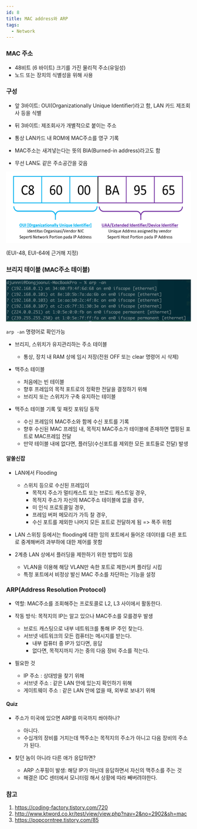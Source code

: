 ```yaml
---
id: 8
title: MAC address와 ARP
tags:
  - Network
---
```


### MAC 주소

* 48비트 (6 바이트) 크기를 가진 물리적 주소(유일성)
* 노드 또는 장치의 식별성을 위해 사용

### 구성

* 앞 3바이트: OUI(Organizationally Unique Identifier)라고 함, LAN 카드 제조회사 등을 식별
* 뒤 3바이트: 제조회사가 개별적으로 붙이는 주소

* 통상 LAN카드 내 ROM에 MAC주소를 영구 기록
* MAC주소는 새겨넣는다는 뜻의 BIA(Burned-in address)라고도 함

* 무선 LAN도 같은 주소공간을 갖음

![mac-address](./img/mac-address.png)

(EUI-48, EUI-64에 근거해 지정)

### 브리지 테이블 (MAC주소 테이블)

![arp-table](./img/arp-table.png)

`arp -an` 명령어로 확인가능

* 브리지, 스위치가 유지관리하는 주소 테이블
    * 통상, 장치 내 RAM 상에 임시 저장(전원 OFF 또는 clear 명령어 시 삭제)

* 맥주소 테이블
    - 처음에는 빈 테이블
    - 향후 프레임의 목적 포트로의 정확한 전달을 결정하기 위해
    - 브리지 또는 스위치가 구축 유지하는 테이블

* 맥주소 테이블 기록 및 패킷 포워딩 동작
    -  수신 프레임의 MAC주소와 함께 수신 포트를 기록
    - 향후 수신된 MAC 프레임 내, 목적지 MAC주소가 테이블에 존재하면 맵핑된 포트로 MAC프레임 전달
    - 만약 테이블 내에 없다면, 플러딩(수신포트를 제외한 모든 포트들로 전달) 발생

#### 알쏠신잡

* LAN에서 Flooding
    * 스위치 등으로 수신된 프레임이
        * 목적지 주소가 멀티캐스트 또는 브로드 캐스트일 경우,
        * 목적지 주소가 자신의 MAC주소 테이블에 없을 경우,
        * 미 인식 프로토콜일 경우,
        * 프레임 버퍼 메모리가 가득 찰 경우,
        * 수신 포트를 제외한 나머지 모든 포트로 전달하게 됨 => 폭주 위험

* LAN 스위칭 등에서는 flooding에 대한 임의 포트에서 들어온 데이터를 다른 포트로 중계해버려 과부하에 대한 제어를 못함
* 2계층 LAN 상에서 플러딩을 제한하기 위한 방법이 있음
    * VLAN을 이용해 해당 VLAN만 속한 포트로 제한시켜 플러딩 시킴
    * 특정 포트에서 비정상 발신 MAC 주소를 차단하는 기능을 설정

### ARP(Address Resolution Protocol)

* 역할: MAC주소를 조회해주는 프로토콜로 L2, L3 사이에서 활동한다.

* 작동 방식: 목적지의 IP는 알고 있으나 MAC주소를 모를경우 발생
    * 브로드 캐스팅으로 내부 네트워크를 통해 IP 주인 찾는다.
    * 서브넷 네트워크의 모든 컴퓨터는 메시지를 받는다.
        * 내부 컴퓨터 중 IP가 있다면, 응답
        * 없다면, 목적지까지 가는 중의 다음 장비 주소를 적는다.

* 필요한 것
    * IP 주소 : 상대방을 찾기 위해
    * 서브넷 주소 : 같은 LAN 안에 있는지 확인하기 위해
    * 게이트웨이 주소 : 같은 LAN 안에 없을 때, 외부로 보내기 위해

#### Quiz
* 주소가 미국에 있으면 ARP를 미국까지 쏴야하나?
    * 아니다.
    * 수십개의 장비를 거치는데 맥주소는 목적지의 주소가 아니고 다음 장비의 주소가 된다.

* 찾던 놈이 아니라 다른 애가 응답하면?
    * ARP 스푸핑이 발생: 해당 IP가  아닌데 응답하면서 자신의 맥주소를 주는 것
    * 해결은 IDC 센터에서 모니터링 해서 상황에 따라 빼버려야한다.


### 참고

1. https://coding-factory.tistory.com/720
2. http://www.ktword.co.kr/test/view/view.php?nav=2&no=2902&sh=mac
3. https://popcorntree.tistory.com/85
